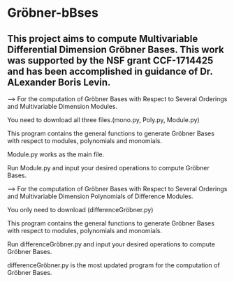 # Gröbner-bBses
This project aims to compute Multivariable Differential Dimension Gröbner Bases.
This work was supported by the NSF grant CCF-1714425 and has been accomplished in guidance of Dr. ALexander Boris Levin.
-------------------------------------------------------------------------------------------------
--> For the computation of Gröbner Bases with Respect to Several Orderings and Multivariable Dimension Modules.

You need to download all three files.(mono.py, Poly.py, Module.py)

This program contains the general functions to generate Gröbner Bases with respect to modules, polynomials and monomials.

Module.py works as the main file.

Run Module.py and input your desired operations to compute Gröbner Bases.

--> For the computation of Gröbner Bases with Respect to Several Orderings and Multivariable Dimension Polynomials of Difference Modules.

You only need to download (differenceGröbner.py)

This program contains the general functions to generate Gröbner Bases with respect to modules, polynomials and monomials.

Run differenceGröbner.py and input your desired operations to compute Gröbner Bases.

differenceGröbner.py is the most updated program for the computation of Gröbner Bases.
